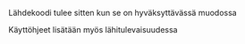 
Lähdekoodi tulee sitten kun se on hyväksyttävässä muodossa

Käyttöhjeet lisätään myös lähitulevaisuudessa
